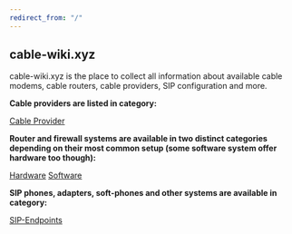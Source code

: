 ```yaml
---
redirect_from: "/"
---
```


## cable-wiki.xyz

cable-wiki.xyz is the place to collect all information about available cable modems, cable routers, cable providers, SIP configuration and more.

**Cable providers are listed in category:**

[Cable Provider](wiki/providers/index.md)

**Router and firewall systems are available in two distinct categories depending on their most common setup (some software system offer hardware too though):**

[Hardware](wiki/hardware/index.md)
[Software](wiki/software/index.md)

**SIP phones, adapters, soft-phones and other systems are available in category:**

[SIP-Endpoints](wiki/sip-endpoints/index.md)
